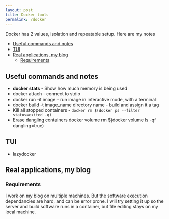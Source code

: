 ```yaml
---
layout: post
title: Docker tools
permalink: /docker
---
```


Docker has 2 values, isolation and repeatable setup. Here are my notes

<!-- prettier-ignore-start -->
<!-- vim-markdown-toc-start -->

- [Useful commands and notes](#useful-commands-and-notes)
- [TUI](#tui)
- [Real applications, my blog](#real-applications-my-blog)
    - [Requirements](#requirements)

<!-- vim-markdown-toc -->
<!-- prettier-ignore-end -->

## Useful commands and notes

- **docker stats** - Show how much memory is being used
- docker attach - connect to stdio
- docker run -it image - run image in interactive mode, with a terminal
- docker build -t image_name directory name - build and assign it a tag
- Kill all stopped containers - `docker rm $(docker ps --filter status=exited -q)`
- Erase dangling containers
  docker volume rm \$(docker volume ls -qf dangling=true)

## TUI

- lazydocker

## Real applications, my blog

### Requirements

I work on my blog on multiple machines. But the software execution dependancies are hard, and can be error prone. I will try setting it up so the server and build software runs in a container, but file editing stays on my local machine.
